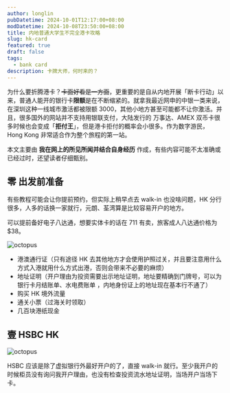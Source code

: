 ```yaml
---
author: longlin
pubDatetime: 2024-10-01T12:17:00+08:00
modDatetime: 2024-10-08T23:50:00+08:00
title: 内地普通大学生不完全港卡攻略
slug: hk-card
featured: true
draft: false
tags:
  - bank card
description: 卡牌大师，何时来的？
---
```


为什么要折腾港卡？~~卡面好看是一方面~~，更重要的是自从内地开展「断卡行动」以来，普通人能开的银行卡**限额**是在不断缩紧的。就拿我最近网申的中银一类来说，在深圳这种一线城市激活都被限额 3000，其他小地方甚至可能都不让你激活。并且，很多国外的网站并不支持用银联支付，大陆发行的 万事达、AMEX 双币卡很多时候也会变成「**拒付王**」，但是港卡拒付的概率会小很多。作为数字游民，Hong Kong 非常适合作为整个旅程的第一站。

本文主要由 **我在网上的所见所闻并结合自身经历** 作成，有些内容可能不太准确或已经过时，还望读者仔细甄别。

## 零 出发前准备

有些教程可能会让你提前预约，但实际上稍早点去 walk-in 也没啥问题，HK 分行很多，人多的话换一家就行，元朗、荃湾算是比较容易开户的地方。

可以提前备好电子八达通，想要实体卡的话在 711 有卖，旅客成人八达通价格为 $38。

![octopus](@assets/images/hk-card/octopus.jpeg)

- 港澳通行证（只有途径 HK 去其他地方才会使用护照过关，并且要注意用什么方式入港就用什么方式出港，否则会带来不必要的麻烦）
- 地址证明（开户理由为投资需要出示地址证明，地址要精确到门牌号，可以为 银行卡月结账单、水电费账单 ，内地身份证上的地址现在基本行不通了）
- 购买 HK 境外流量
- 通关小票（过海关时领取）
- 几百块港纸现金

## 壹 HSBC HK

![octopus](@assets/images/hk-card/hsbc.jpg)

HSBC 应该是除了虚拟银行外最好开户的了，直接 walk-in 就行。至少我开户的时候柜员没有询问我开户理由，也没有检查投资流水地址证明，当场开户当场下卡。
